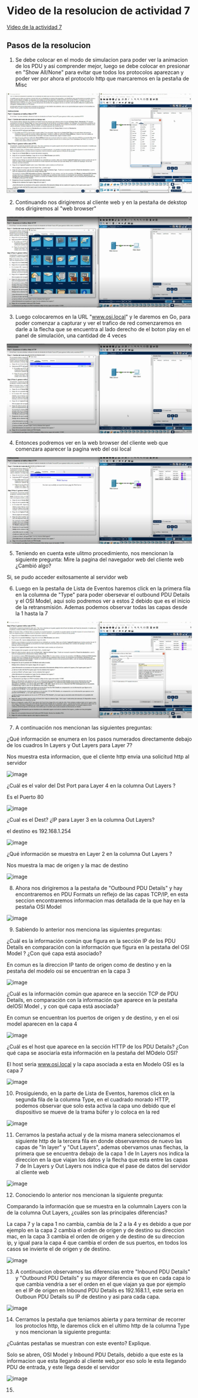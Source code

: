 # Video de la resolucion de actividad 7

<a   href="https://drive.google.com/drive/folders/1kKALKRy8j1qCEVvR-F1YJ7lfcEQwNdCp?usp=sharing" target="_blank" >Video de la actividad 7 </a>


## Pasos de la resolucion

1. Se debe colocar en el modo de simulacion para poder ver la animacion de los PDU y asi comprender mejor, luego se debe colocar en presionar en "Show All/None" para evitar que todos los protocolos aparezcan y poder ver por ahora el protocolo http que marcaremos en la pestaña de Misc

![image](https://github.com/BrunoXIII-Gav/Cabrar---Redes-y-comunicaci-n/blob/main/Actividades/Actividad7-C8280/Imagenes_actividad7/1_actividad7.PNG)


2. Continuando nos dirigiremos al cliente web y en la pestaña de dekstop nos dirigiremos al "web browser"

![image](https://github.com/BrunoXIII-Gav/Cabrar---Redes-y-comunicaci-n/blob/main/Actividades/Actividad7-C8280/Imagenes_actividad7/2_activ7.PNG)

3. Luego colocaremos en la URL "www.osi.local" y le daremos en Go, para poder comenzar a capturar y ver el trafico de red comenzaremos en darle a la flecha que se encuentra al lado derecho de el boton play en el panel de simulación, una cantidad de 4 veces

![image](https://github.com/BrunoXIII-Gav/Cabrar---Redes-y-comunicaci-n/blob/main/Actividades/Actividad7-C8280/Imagenes_actividad7/3_activ7.PNG)

4.  Entonces podremos ver en la web browser del cliente web que comenzara aparecer la pagina web del osi local

![image](https://github.com/BrunoXIII-Gav/Cabrar---Redes-y-comunicaci-n/blob/main/Actividades/Actividad7-C8280/Imagenes_actividad7/4_activ7.PNG)

5.  Teniendo en cuenta este ulitmo procedimiento, nos mencionan la siguiente pregunta: Mire la pagina del navegador web del cliente web ¿Cambió algo?

Si, se pudo acceder exitosamente al servidor web

6.  Luego en la pestaña de Lista de Eventos haremos click en la primera fila en la columna de "Type" para poder obersevar el outbound PDU Details y el OSI Model, aqui solo podremos ver a estos 2 debido que es el inicio de la retransmisión. Ademas podemos observar todas las capas desde la 1 hasta la 7

![image](https://github.com/BrunoXIII-Gav/Cabrar---Redes-y-comunicaci-n/blob/main/Actividades/Actividad7-C8280/Imagenes_actividad7/6_activ7.PNG)

7.  A continuación nos mencionan las siguientes preguntas:

¿Qué información se enumera en los pasos numerados directamente debajo de los cuadros In Layers y Out Layers para Layer 7?

Nos muestra esta informacion, que el cliente http envia una solicitud http al servidor

![image]()

¿Cuál es el valor del Dst Port para Layer 4 en la columna Out Layers ?

Es el Puerto 80

![image]()

¿Cual es el Dest? ¿IP para Layer 3 en la columna Out Layers?

el destino es 192.168.1.254

![image]()

¿Qué información se muestra en Layer 2 en la columna Out Layers ?

Nos muestra la mac de origen y la mac de destino

![image]()

8.  Ahora nos dirigiremos a la pestaña de "Outbound PDU Details" y hay encontraremos en PDU Formats un reflejo de las capas TCP/IP, en esta seccion encontraremos informacion mas detallada de la que hay en la pestaña OSI Model

![image]()

9. Sabiendo lo anterior nos menciona las siguientes preguntas:

¿Cuál es la información común que figura en la sección IP de los PDU Details en comparación con la información que figura en la pestaña del OSI Model ? ¿Con qué capa está asociado?

En comun es la direccion IP tanto de origen como de destino y en la pestaña del modelo osi se encuentran en la capa 3

![image]()

¿Cuál es la información común que aparece en la sección TCP de PDU Details, en comparación con la información que aparece en la pestaña delOSI Model , y con qué capa está asociada?

En comun se encuentran los puertos de origen y de destino, y en el osi model aparecen en la capa 4

![image]()

¿Cuál es el host que aparece en la sección HTTP de los PDU Details? ¿Con qué capa se asociaría esta información en la pestaña del MOdelo OSI?

El host seria www.osi.local y la capa asociada a esta en Modelo OSI es la capa 7  

![image]()


10.  Prosiguiendo, en la parte de Lista de Eventos, haremos click en la segunda fila de la columna Type, en el cuadrado morado HTTP, podemos observar que solo esta activa la capa uno debido que el dispositivo se mueve de la trama búfer y lo coloca en la red

![image]()

11.  Cerramos la pestaña actual y de la misma manera seleccionamos el siguiente http de la tercera fila en donde observaremos de nuevo las capas de "In layer" y "Out Layers", ademas obervamos unas flechas, la primera que se encuentra debajo de la capa 1 de In Layers nos indica la direccion en la que viajan los datos y la flecha que esta entre las capas 7 de In Layers y Out Layers nos indica que el pase de datos del servidor al cliente web

![image]()

12.  Conociendo lo anterior nos mencionan la siguiente pregunta:

Comparando la información que se muestra en la columnaIn Layers con la de la columna Out Layers, ¿cuáles son las principales diferencias?

La capa 7 y la capa 1 no cambia, cambia de la 2 a la 4 y es debido a que por ejemplo en la capa 2 cambia el orden de origen y de destino su direccion mac, en la capa 3 cambia el orden de origen y de destino de su direccion ip, y igual para la capa 4 que cambia el orden de sus puertos, en todos los casos se invierte el de origen y de destino.

![image]()

13.  A continuacion observamos las diferencias entre "Inbound PDU Details" y "Outbound PDU Details" y su mayor diferencia es que en cada capa lo que cambia vendria a ser el orden en el que viajan ya que por ejemplo en el IP de origen en Inbound PDU Details es 192.168.1.1, este seria en Outboun PDU Details su IP de destino y asi para cada capa.

![image]()

14.   Cerramos la pestaña que teniamos abierta y para terminar de recorrer los protoclos http, le daremos click en el ultimo http de la columna Type y nos mencionan la siguiente pregunta:

¿Cuántas pestañas se muestran con este evento? Explique.

Solo se abren, OSI Model y Inbound PDU Details, debido a que este es la informacion que esta llegando al cliente web,por eso solo le esta llegando PDU de entrada, y este llega desde el servidor

![image]()

15.   
